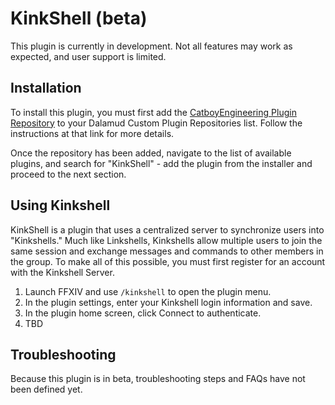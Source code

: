 # KinkShell (beta)
This plugin is currently in development. Not all features may work as expected, and user support is limited.

## Installation
To install this plugin, you must first add the [CatboyEngineering Plugin Repository](https://github.com/CatboyEngineering/Plugins) to your Dalamud Custom Plugin Repositories list. Follow the instructions at that link for more details.

Once the repository has been added, navigate to the list of available plugins, and search for "KinkShell" - add the plugin from the installer and proceed to the next section.

## Using Kinkshell
KinkShell is a plugin that uses a centralized server to synchronize users into "Kinkshells." Much like Linkshells, Kinkshells allow multiple users to join the same session and exchange messages and commands to other members in the group. To make all of this possible, you must first register for an account with the Kinkshell Server.

1. Launch FFXIV and use `/kinkshell` to open the plugin menu.
2. In the plugin settings, enter your Kinkshell login information and save.
3. In the plugin home screen, click Connect to authenticate.
4. TBD

## Troubleshooting
Because this plugin is in beta, troubleshooting steps and FAQs have not been defined yet.
